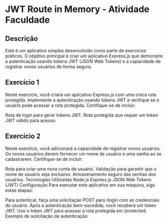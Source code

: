 # JWT Route in Memory - Atividade Faculdade

## Descrição
Este é um aplicativo simples desenvolvido como parte de exercícios práticos. O objetivo principal é criar um aplicativo Express.js que demonstre a autenticação usando tokens JWT (JSON Web Tokens) e a capacidade de registrar novos usuários de forma segura.

## Exercício 1
Neste exercício, você criará um aplicativo Express.js com uma única rota protegida. Implemente a autenticação usando tokens JWT e verifique se o usuário pode acessar a rota protegida. Certifique-se de incluir:

Rota de login para gerar tokens JWT.
Rota protegida que requer um token JWT válido para acesso.

## Exercício 2
Neste exercício, você adicionará a capacidade de registrar novos usuários. Os novos usuários devem fornecer um nome de usuário e uma senha ao se cadastrarem. Certifique-se de incluir:

Rota para criar uma nova conta de usuário.
Validação para garantir que o nome de usuário seja exclusivo.
Armazenamento seguro das senhas dos usuários.
Tecnologias Utilizadas
Node.js
Express.js
JSON Web Tokens (JWT)
Configuração
Para executar este aplicativo em sua máquina, siga estas etapas:


Para autenticar, faça uma solicitação POST para /login com as credenciais do usuário.
Após a autenticação bem-sucedida, você receberá um token JWT.
Use o token JWT para acessar a rota protegida em /protected.
Exemplo de solicitação de autenticação:
